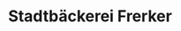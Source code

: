 ---
title: "Stadtbäckerei Frerker"
url: /cloppenburg/stadtbaeckerei-frerker-freesienstrasse/
shop: Bäckerei
---